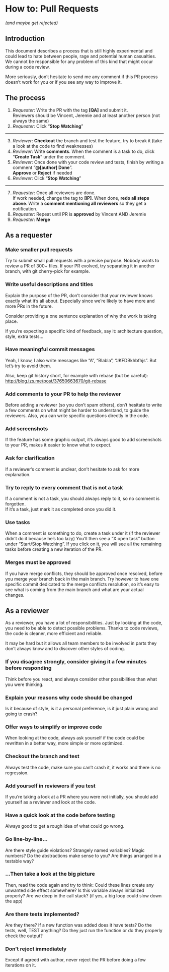 
# How to: Pull Requests

*(and maybe get rejected)*

## Introduction

This document describes a process that is still highly experimental and could lead to hate between people, rage and potential human casualties. We cannot be responsible for any problem of this kind that might occur during a code review.

More seriously, don’t hesitate to send me any comment if this PR process doesn’t work for you or if you see any way to improve it.

## The process

1. *Requester*: Write the PR with the tag **[QA]** and submit it.  
Reviewers should be Vincent, Jeremie and at least another person (not always the same)
2. *Requester*: Click “**Stop Watching**”
-----------
3. *Reviewer*: **Checkout** the branch and test the feature, try to break it (take a look at the code to find weaknesses)
4. *Reviewer*: Write **comments**. When the comment is a task to do, click “**Create Task**” under the comment.
5. *Reviewer*: Once done with your code review and tests, finish by writing a comment “**@[author] Done**”.  
**Approve** or **Reject** if needed
6. *Reviewer*: Click “**Stop Watching**”
----------
7. *Requester*: Once all reviewers are done.  
If work needed, change the tag to **[IP]**. When done, **redo all steps above**. Write a **comment mentioning all reviewers** so they get a notification.
8. *Requester*: Repeat until PR is **approved** by Vincent AND Jeremie
9. *Requester*: **Merge**

## As a requester

### Make smaller pull requests

Try to submit small pull requests with a precise purpose. Nobody wants to review a PR of 300+ files. If your PR evolved, try separating it in another branch, with git cherry-pick for example.

### Write useful descriptions and titles

Explain the purpose of the PR, don’t consider that your reviewer knows exactly what it’s all about. Especially since we’re likely to have more and more PRs in the future.

Consider providing a one sentence explanation of why the work is taking place.

If you’re expecting a specific kind of feedback, say it: architecture question, style, extra tests...

### Have meaningful commit messages

Yeah, I know, I also write messages like “A”, “Blabla”, “JKFDBkhbfhjs”. But let’s try to avoid them.

Also, keep git history short, for example with rebase (but be careful): http://blog.izs.me/post/37650663670/git-rebase

### Add comments to your PR to help the reviewer

Before adding a reviewer (so you don’t spam others), don’t hesitate to write a few comments on what might be harder to understand, to guide the reviewers. Also, you can write specific questions directly in the code.

### Add screenshots

If the feature has some graphic output, it’s always good to add screenshots to your PR, makes it easier to know what to expect.

### Ask for clarification

If a reviewer’s comment is unclear, don’t hesitate to ask for more explanation.

### Try to reply to every comment that is not a task

If a comment is not a task, you should always reply to it, so no comment is forgotten.  
If it’s a task, just mark it as completed once you did it.

### Use tasks

When a comment is something to do, create a task under it (if the reviewer didn’t do it because he’s too lazy)
You’ll then see a “X open task” button under “Start/Stop Watching”. If you click on it, you will see all the remaining tasks before creating a new iteration of the PR.

### Merges must be approved

If you have merge conflicts, they should be approved once resolved, before you merge your branch back in the main branch. Try however to have one specific commit dedicated to the merge conflicts resolution, so it’s easy to see what is coming from the main branch and what are your actual changes.

## As a reviewer ##

As a reviewer, you have a lot of responsibilities. Just by looking at the code, you need to be able to detect possible problems. Thanks to code reviews, the code is cleaner, more efficient and reliable.

It may be hard but it allows all team members to be involved in parts they don’t always know and to discover other styles of coding.

### If you disagree strongly, consider giving it a few minutes before responding

Think before you react, and always consider other possibilities than what you were thinking.

### Explain your reasons why code should be changed

Is it  because of style, is it a personal preference, is it just plain wrong and going to crash?

### Offer ways to simplify or improve code

When looking at the code, always ask yourself if the code could be rewritten in a better way, more simple or more optimized.

### Checkout the branch and test

Always test the code, make sure you can’t crash it, it works and there is no regression.

### Add yourself in reviewers if you test

If you’re taking a look at a PR where you were not initially, you should add yourself as a reviewer and look at the code.

### Have a quick look at the code before testing

Always good to get a rough idea of what could go wrong.

### Go line-by-line...

Are there style guide violations? Strangely named variables? Magic numbers? Do the abstractions make sense to you? Are things arranged in a testable way?

### ...Then take a look at the big picture

Then, read the code again and try to think: Could these lines create any unwanted side effect somewhere? Is this variable always initialized properly? Are we deep in the call stack? (if yes, a big loop could slow down the app)

### Are there tests implemented?

Are they there? If a new function was added does it have tests? Do the tests, well, TEST anything? Do they just run the function or do they properly check the output? 

### Don’t reject immediately

Except if agreed with author, never reject the PR before doing a few iterations on it.